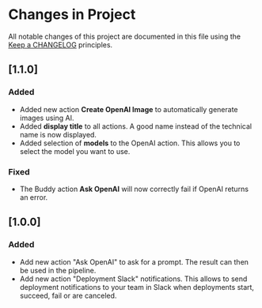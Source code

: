# Changes in Project

All notable changes of this project are documented in this file
using the [Keep a CHANGELOG](https://keepachangelog.com/) principles.

## [1.1.0]

### Added

- Added new action **Create OpenAI Image** to automatically generate images using AI.
- Added **display title** to all actions. A good name instead of the technical name is now displayed.
- Added selection of **models** to the OpenAI action. This allows you to select the model you want to use.

### Fixed

- The Buddy action **Ask OpenAI** will now correctly fail if OpenAI returns an error.

## [1.0.0]

### Added

- Add new action "Ask OpenAI" to ask for a prompt. The result can then be used in the pipeline.
- Add new action "Deployment Slack" notifications. This allows to send deployment notifications to your team in Slack
  when deployments start, succeed, fail or are canceled.
